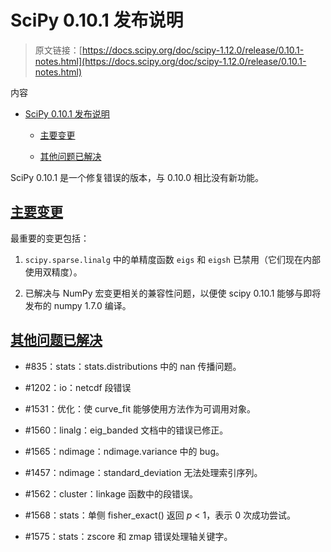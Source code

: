 # SciPy 0.10.1 发布说明

> 原文链接：[https://docs.scipy.org/doc/scipy-1.12.0/release/0.10.1-notes.html](https://docs.scipy.org/doc/scipy-1.12.0/release/0.10.1-notes.html)

内容

+   [SciPy 0.10.1 发布说明](#scipy-0-10-1-release-notes)

    +   [主要变更](#main-changes)

    +   [其他问题已解决](#other-issues-fixed)

SciPy 0.10.1 是一个修复错误的版本，与 0.10.0 相比没有新功能。

## [主要变更](#id2)

最重要的变更包括：

1.  `scipy.sparse.linalg` 中的单精度函数 `eigs` 和 `eigsh` 已禁用（它们现在内部使用双精度）。

1.  已解决与 NumPy 宏变更相关的兼容性问题，以便使 scipy 0.10.1 能够与即将发布的 numpy 1.7.0 编译。

## [其他问题已解决](#id3)

+   #835：stats：stats.distributions 中的 nan 传播问题。

+   #1202：io：netcdf 段错误

+   #1531：优化：使 curve_fit 能够使用方法作为可调用对象。

+   #1560：linalg：eig_banded 文档中的错误已修正。

+   #1565：ndimage：ndimage.variance 中的 bug。

+   #1457：ndimage：standard_deviation 无法处理索引序列。

+   #1562：cluster：linkage 函数中的段错误。

+   #1568：stats：单侧 fisher_exact() 返回 *p* < 1，表示 0 次成功尝试。

+   #1575：stats：zscore 和 zmap 错误处理轴关键字。
